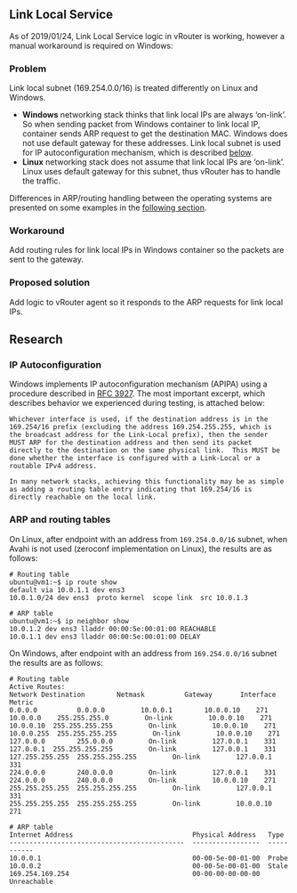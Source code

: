 ## Link Local Service

As of 2019/01/24, Link Local Service logic in vRouter is working, however a manual workaround is required on Windows:

### Problem

Link local subnet (169.254.0.0/16) is treated differently on Linux and Windows.

-   **Windows** networking stack thinks that link local IPs are always ‘on-link’.
    So when sending packet from Windows container to link local IP, container sends ARP request to get the destination MAC.
    Windows does not use default gateway for these addresses.
    Link local subnet is used for IP autoconfiguration mechanism, which is described [below](#ip-autoconfiguration).
-   **Linux** networking stack does not assume that link local IPs are ‘on-link’.
    Linux uses default gateway for this subnet, thus vRouter has to handle the traffic.

Differences in ARP/routing handling between the operating systems are presented on some examples in the [following section](#arp-and-routing-tables).

### Workaround

Add routing rules for link local IPs in Windows container so the packets are sent to the gateway.

### Proposed solution

Add logic to vRouter agent so it responds to the ARP requests for link local IPs.


## Research

### IP Autoconfiguration

Windows implements IP autoconfiguration mechanism (APIPA) using a procedure described in [RFC 3927][zeroconf-ipv4-ietf].
The most important excerpt, which describes behavior we experienced during testing, is attached below:

    Whichever interface is used, if the destination address is in the
    169.254/16 prefix (excluding the address 169.254.255.255, which is
    the broadcast address for the Link-Local prefix), then the sender
    MUST ARP for the destination address and then send its packet
    directly to the destination on the same physical link.  This MUST be
    done whether the interface is configured with a Link-Local or a
    routable IPv4 address.

    In many network stacks, achieving this functionality may be as simple
    as adding a routing table entry indicating that 169.254/16 is
    directly reachable on the local link.

### ARP and routing tables

On Linux, after endpoint with an address from `169.254.0.0/16` subnet, when Avahi is not used (zeroconf implementation on Linux), the results are as follows:

    # Routing table
    ubuntu@vm1:~$ ip route show
    default via 10.0.1.1 dev ens3
    10.0.1.0/24 dev ens3  proto kernel  scope link  src 10.0.1.3

    # ARP table
    ubuntu@vm1:~$ ip neighbor show
    10.0.1.2 dev ens3 lladdr 00:00:5e:00:01:00 REACHABLE
    10.0.1.1 dev ens3 lladdr 00:00:5e:00:01:00 DELAY

On Windows, after endpoint with an address from `169.254.0.0/16` subnet the results are as follows:

    # Routing table
    Active Routes:
    Network Destination        Netmask          Gateway       Interface  Metric
    0.0.0.0          0.0.0.0         10.0.0.1        10.0.0.10    271
    10.0.0.0    255.255.255.0         On-link         10.0.0.10    271
    10.0.0.10  255.255.255.255         On-link         10.0.0.10    271
    10.0.0.255  255.255.255.255         On-link         10.0.0.10    271
    127.0.0.0        255.0.0.0         On-link         127.0.0.1    331
    127.0.0.1  255.255.255.255         On-link         127.0.0.1    331
    127.255.255.255  255.255.255.255         On-link         127.0.0.1    331
    224.0.0.0        240.0.0.0         On-link         127.0.0.1    331
    224.0.0.0        240.0.0.0         On-link         10.0.0.10    271
    255.255.255.255  255.255.255.255         On-link         127.0.0.1    331
    255.255.255.255  255.255.255.255         On-link         10.0.0.10    271

    # ARP table
    Internet Address                              Physical Address   Type
    --------------------------------------------  -----------------  -----------
    10.0.0.1                                      00-00-5e-00-01-00  Probe
    10.0.0.2                                      00-00-5e-00-01-00  Stale
    169.254.169.254                               00-00-00-00-00-00  Unreachable

[zeroconf-ipv4-ietf]: http://files.zeroconf.org/draft-ietf-zeroconf-ipv4-linklocal.txt
